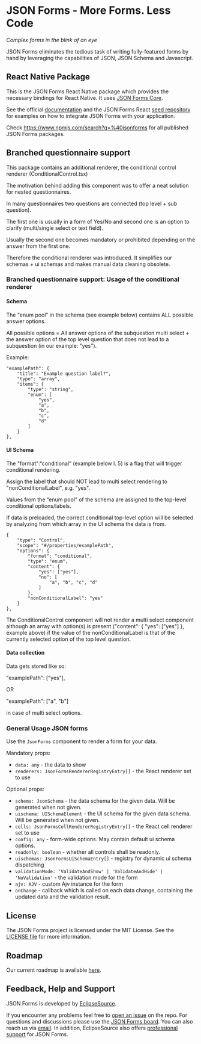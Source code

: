 # JSON Forms - More Forms. Less Code

*Complex forms in the blink of an eye*

JSON Forms eliminates the tedious task of writing fully-featured forms by hand by leveraging the capabilities of JSON, JSON Schema and Javascript.

## React Native Package

This is the JSON Forms React Native package which provides the necessary bindings for React Native. It uses [JSON Forms Core](https://github.com/eclipsesource/jsonforms/blob/master/packages/core).

See the official [documentation](https://jsonforms.io/) and the JSON Forms React [seed repository](https://github.com/eclipsesource/jsonforms-react-seed) for examples on how to integrate JSON Forms with your application.

Check <https://www.npmjs.com/search?q=%40jsonforms> for all published JSON Forms packages.

## Branched questionnaire support 

This package contains an additional renderer, the conditional control renderer (ConditionalControl.tsx) 

The motivation behind adding this component was to offer a neat solution for nested questionnaires.

In many questionnaires two questions are connected (top level + sub question). 

The first one is usually in a form of Yes/No and second one is an option to clarify (multi/single select or text field). 

Usually the second one becomes mandatory or prohibited depending on the answer from the first one.

Therefore the conditional renderer was introduced. It simplifies our schemas + ui schemas and makes manual data cleaning obsolete.

### Branched questionnaire support: Usage of the conditional renderer

#### Schema

The "enum pool" in the schema (see example below) contains ALL possible answer options.

All possible options = All answer options of the subquestion multi select + the answer option of the top level question that does not lead to a subquestion (in our example: "yes"). 

Example:

```
"examplePath": {
    "title": "Example question label?",
    "type": "array",
    "items": {
        "type": "string",
        "enum": [
            "yes",
            "a",
            "b",
            "c",
            "d"
        ]
    }
},
```
 


#### UI Schema

The "format":“conditional” (example below l. 5) is a flag that will trigger conditional rendering.

Assign the label that should NOT lead to multi select rendering to "nonConditionalLabel", e.g. "yes".

Values from the “enum pool” of the schema are assigned to the top-level conditional options/labels.

If data is preloaded, the correct conditional top-level option will be selected by analyzing from which array in the UI schema the data is from.

```
{
    "type": "Control",
    "scope": "#/properties/examplePath",
    "options": {
        "format": "conditional",
        "type": "enum",
        "content": {
            "yes": ["yes"],
            "no": [
                "a", "b", "c", "d"
            ]
        },
        "nonConditionalLabel": "yes"
    }
},
```

The ConditionalControl component will not render a multi select component although an array with option(s) is present ("content": { "yes": ["yes"] }, example above) if the value of the nonConditionalLabel is that of the currently selected option of the top level question.


#### Data collection

Data gets stored like so:


"examplePath": ["yes"], 

OR

"examplePath": ["a", "b"]

in case of multi select options. 


### General Usage JSON forms

Use the `JsonForms` component to render a form for your data.

Mandatory props:

* `data: any` - the data to show
* `renderers: JsonFormsRendererRegistryEntry[]` - the React renderer set to use

Optional props:

* `schema: JsonSchema` - the data schema for the given data. Will be generated when not given.
* `uischema: UISchemaElement` - the UI schema for the given data schema. Will be generated when not given.
* `cells: JsonFormsCellRendererRegistryEntry[]` - the React cell renderer set to use
* `config: any` - form-wide options. May contain default ui schema options.
* `readonly: boolean` - whether all controls shall be readonly.
* `uischemas: JsonFormsUiSchemaEntry[]` - registry for dynamic ui schema dispatching
* `validationMode: 'ValidateAndShow' | 'ValidateAndHide' | 'NoValidation'` - the validation mode for the form
* `ajv: AJV` - custom Ajv instance for the form
* `onChange` - callback which is called on each data change, containing the updated data and the validation result.

## License

The JSON Forms project is licensed under the MIT License. See the [LICENSE file](https://github.com/eclipsesource/jsonforms/blob/master/LICENSE) for more information.

## Roadmap

Our current roadmap is available [here](https://github.com/eclipsesource/jsonforms/blob/master/ROADMAP.md).

## Feedback, Help and Support

JSON Forms is developed by [EclipseSource](https://eclipsesource.com).

If you encounter any problems feel free to [open an issue](https://github.com/eclipsesource/jsonforms/issues/new/choose) on the repo.
For questions and discussions please use the [JSON Forms board](https://jsonforms.discourse.group).
You can also reach us via [email](mailto:jsonforms@eclipsesource.com?subject=JSON%20Forms).
In addition, EclipseSource also offers [professional support](https://jsonforms.io/support) for JSON Forms.

